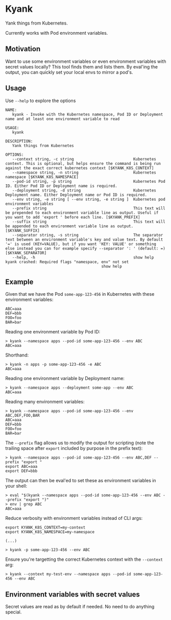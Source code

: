 # Kyank

Yank things from Kubernetes.

Currently works with Pod environment variables.

## Motivation

Want to use some environment variables or even environment variables with secret values locally?
This tool finds them and lists them. By eval'ing the output, you can quickly set your local envs to mirror a pod's.

## Usage

Use `--help` to explore the options

```
NAME:
   kyank - Invoke with the Kubernetes namespace, Pod ID or Deployment name and at least one environment variable to read

USAGE:
   kyank

DESCRIPTION:
   Yank things from Kubernetes

OPTIONS:
   --context string, -c string                          Kubernetes context. This is optional, but helps ensure the command is being run against the exact correct kubernetes context [$KYANK_K8S_CONTEXT]
   --namespace string, -n string                        Kubernetes namespace [$KYANK_K8S_NAMESPACE]
   --pod-id string, -p string                           Kubernetes Pod ID. Either Pod ID or Deployment name is required.
   --deployment string, -d string                       Kubernetes Deployment name. Either Deployment name or Pod ID is required.
   --env string, -e string [ --env string, -e string ]  Kubernetes pod environment variables
   --prefix string                                      This text will be prepended to each environment variable line as output. Useful if you want to add 'export ' before each line. [$KYANK_PREFIX]
   --suffix string                                      This text will be appended to each environment variable line as output. [$KYANK_SUFFIX]
   --separator string, -s string                        The separator text between an environment variable's key and value text. By default '=' is used (KEY=VALUE), but if you want 'KEY: VALUE' or something else instead you can for example specify --separator ': ' (default: =) [$KYANK_SEPARATOR]
   --help, -h                                           show help
kyank crashed: Required flags "namespace, env" not set
                                          show help
```

## Example

Given that we have the Pod `some-app-123-456` in Kubernetes with these environment variables:

```
ABC=aaa
DEF=bbb
FOO=foo
BAR=bar
```

Reading one environment variable by Pod ID:

```
> kyank --namespace apps --pod-id some-app-123-456 --env ABC
ABC=aaa
```

Shorthand:

```
> kyank -n apps -p some-app-123-456 -e ABC
ABC=aaa
```

Reading one environment variable by Deployment name:

```
> kyank --namespace apps --deployment some-app --env ABC
ABC=aaa
```

Reading many environment variables:

```
> kyank --namespace apps --pod-id some-app-123-456 --env ABC,DEF,FOO,BAR
ABC=aaa
DEF=bbb
FOO=foo
BAR=bar
```

The `--prefix` flag allows us to modify the output for scripting (note the trailing space after `export` included by purpose in the prefix text):

```
> kyank --namespace apps --pod-id some-app-123-456 --env ABC,DEF --prefix "export "
export ABC=aaa
export DEF=bbb
```

The output can then be eval'ed to set these as environment variables in your shell:

```
> eval "$(kyank --namespace apps --pod-id some-app-123-456 --env ABC --prefix "export ")"
> env | grep ABC
ABC=aaa
```

Reduce verbosity with environment variables instead of CLI args:

```
export KYANK_K8S_CONTEXT=my-context
export KYANK_K8S_NAMESPACE=my-namespace

(...)

> kyank -p some-app-123-456 --env ABC
```

Ensure you're targetting the correct Kubernetes context with the `--context` arg:

```
> kyank --context my-test-env --namespace apps --pod-id some-app-123-456 --env ABC
```

## Environment variables with secret values

Secret values are read as by default if needed. No need to do anything special.